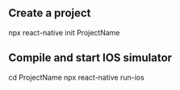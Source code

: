 ## Create a project

npx react-native init ProjectName

## Compile and start IOS simulator

cd ProjectName
npx react-native run-ios
